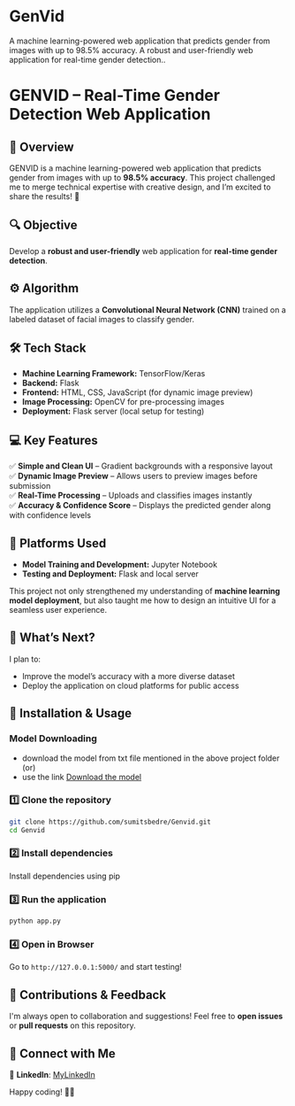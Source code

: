 # GenVid
A machine learning-powered web application that predicts gender from images with up to 98.5% accuracy. A robust and user-friendly web application for real-time gender detection..

# GENVID – Real-Time Gender Detection Web Application

## 🚀 Overview
GENVID is a machine learning-powered web application that predicts gender from images with up to **98.5% accuracy**. This project challenged me to merge technical expertise with creative design, and I’m excited to share the results! 🎉

## 🔍 Objective
Develop a **robust and user-friendly** web application for **real-time gender detection**.

## ⚙️ Algorithm
The application utilizes a **Convolutional Neural Network (CNN)** trained on a labeled dataset of facial images to classify gender.

## 🛠️ Tech Stack
- **Machine Learning Framework:** TensorFlow/Keras
- **Backend:** Flask
- **Frontend:** HTML, CSS, JavaScript (for dynamic image preview)
- **Image Processing:** OpenCV for pre-processing images
- **Deployment:** Flask server (local setup for testing)

## 💻 Key Features
✅ **Simple and Clean UI** – Gradient backgrounds with a responsive layout  
✅ **Dynamic Image Preview** – Allows users to preview images before submission  
✅ **Real-Time Processing** – Uploads and classifies images instantly  
✅ **Accuracy & Confidence Score** – Displays the predicted gender along with confidence levels  

## 🧩 Platforms Used
- **Model Training and Development:** Jupyter Notebook
- **Testing and Deployment:** Flask and local server

This project not only strengthened my understanding of **machine learning model deployment**, but also taught me how to design an intuitive UI for a seamless user experience.

## 🎯 What’s Next?
I plan to:
- Improve the model’s accuracy with a more diverse dataset
- Deploy the application on cloud platforms for public access

## 📂 Installation & Usage

### Model Downloading
- download the model from txt file mentioned in the above project folder
  (or)
- use the link [Download the model](https://huggingface.co/sumitarjun/Genvid/blob/main/models/gender_classification_model.h5)
  
### 1️⃣ Clone the repository
```bash
git clone https://github.com/sumitsbedre/Genvid.git
cd Genvid
```

### 2️⃣ Install dependencies
Install dependencies using pip

### 3️⃣ Run the application
```bash
python app.py
```

### 4️⃣ Open in Browser
Go to `http://127.0.0.1:5000/` and start testing!

## 🤝 Contributions & Feedback
I'm always open to collaboration and suggestions! Feel free to **open issues** or **pull requests** on this repository.

## 📌 Connect with Me 
🔗 **LinkedIn**: [MyLinkedIn]([https://www.linkedin.com/in/yourprofile/](https://www.linkedin.com/in/sumit-bedre-985958235/))  

Happy coding! 🚀😊
